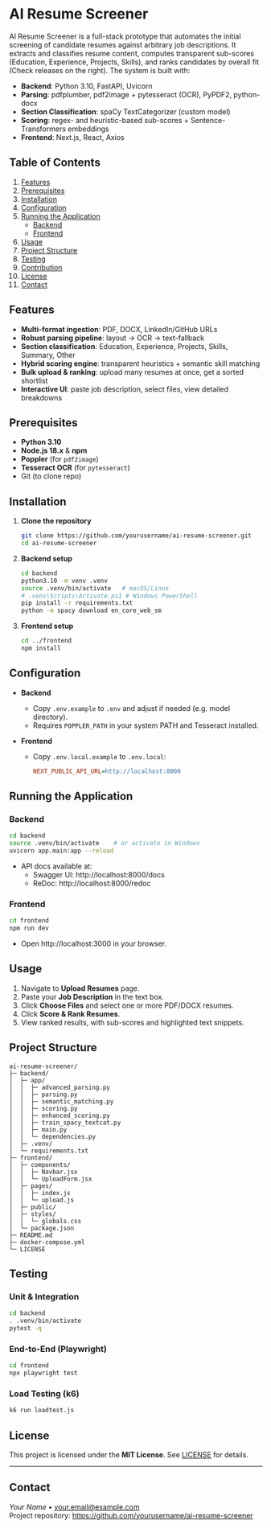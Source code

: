 # AI Resume Screener

AI Resume Screener is a full-stack prototype that automates the initial screening of candidate resumes against arbitrary job descriptions. It extracts and classifies resume content, computes transparent sub-scores (Education, Experience, Projects, Skills), and ranks candidates by overall fit (Check releases on the right). The system is built with:

- **Backend**: Python 3.10, FastAPI, Uvicorn  
- **Parsing**: pdfplumber, pdf2image + pytesseract (OCR), PyPDF2, python-docx  
- **Section Classification**: spaCy TextCategorizer (custom model)  
- **Scoring**: regex- and heuristic-based sub-scores + Sentence-Transformers embeddings  
- **Frontend**: Next.js, React, Axios

## Table of Contents

1. [Features](#features)  
2. [Prerequisites](#prerequisites)  
3. [Installation](#installation)  
4. [Configuration](#configuration)  
5. [Running the Application](#running-the-application)  
   - [Backend](#backend)  
   - [Frontend](#frontend)  
6. [Usage](#usage)  
7. [Project Structure](#project-structure)  
8. [Testing](#testing)  
9. [Contribution](#contribution)  
10. [License](#license)  
11. [Contact](#contact)

## Features

- **Multi-format ingestion**: PDF, DOCX, LinkedIn/GitHub URLs  
- **Robust parsing pipeline**: layout → OCR → text-fallback  
- **Section classification**: Education, Experience, Projects, Skills, Summary, Other  
- **Hybrid scoring engine**: transparent heuristics + semantic skill matching  
- **Bulk upload & ranking**: upload many resumes at once, get a sorted shortlist  
- **Interactive UI**: paste job description, select files, view detailed breakdowns  

## Prerequisites

- **Python 3.10**  
- **Node.js 18.x** & **npm**  
- **Poppler** (for `pdf2image`)  
- **Tesseract OCR** (for `pytesseract`)  
- Git (to clone repo)

## Installation

1. **Clone the repository**  
   ```bash
   git clone https://github.com/yourusername/ai-resume-screener.git
   cd ai-resume-screener
   ```

2. **Backend setup**  
   ```bash
   cd backend
   python3.10 -m venv .venv
   source .venv/bin/activate   # macOS/Linux
   # .venv\Scripts\Activate.ps1 # Windows PowerShell
   pip install -r requirements.txt
   python -m spacy download en_core_web_sm
   ```

3. **Frontend setup**  
   ```bash
   cd ../frontend
   npm install
   ```

## Configuration

- **Backend**  
  - Copy `.env.example` to `.env` and adjust if needed (e.g. model directory).  
  - Requires `POPPLER_PATH` in your system PATH and Tesseract installed.

- **Frontend**  
  - Copy `.env.local.example` to `.env.local`:
    ```ini
    NEXT_PUBLIC_API_URL=http://localhost:8000
    ```

## Running the Application

### Backend

```bash
cd backend
source .venv/bin/activate    # or activate in Windows
uvicorn app.main:app --reload
```

- API docs available at:  
  - Swagger UI: http://localhost:8000/docs  
  - ReDoc:       http://localhost:8000/redoc  

### Frontend

```bash
cd frontend
npm run dev
```

- Open http://localhost:3000 in your browser.

## Usage

1. Navigate to **Upload Resumes** page.  
2. Paste your **Job Description** in the text box.  
3. Click **Choose Files** and select one or more PDF/DOCX resumes.  
4. Click **Score & Rank Resumes**.  
5. View ranked results, with sub-scores and highlighted text snippets.

## Project Structure

```
ai-resume-screener/
├─ backend/
│  ├─ app/
│  │  ├─ advanced_parsing.py
│  │  ├─ parsing.py
│  │  ├─ semantic_matching.py
│  │  ├─ scoring.py
│  │  ├─ enhanced_scoring.py
│  │  ├─ train_spacy_textcat.py
│  │  ├─ main.py
│  │  └─ dependencies.py
│  ├─ .venv/
│  └─ requirements.txt
├─ frontend/
│  ├─ components/
│  │  ├─ Navbar.jsx
│  │  └─ UploadForm.jsx
│  ├─ pages/
│  │  ├─ index.js
│  │  └─ upload.js
│  ├─ public/
│  ├─ styles/
│  │  └─ globals.css
│  └─ package.json
├─ README.md
├─ docker-compose.yml
└─ LICENSE
```

## Testing

### Unit & Integration

```bash
cd backend
. .venv/bin/activate
pytest -q
```

### End-to-End (Playwright)

```bash
cd frontend
npx playwright test
```

### Load Testing (k6)

```bash
k6 run loadtest.js
```

## License

This project is licensed under the **MIT License**. See [LICENSE](LICENSE) for details.

---

## Contact

*Your Name* • [your.email@example.com](mailto:your.email@example.com)  
Project repository: https://github.com/yourusername/ai-resume-screener  
```
